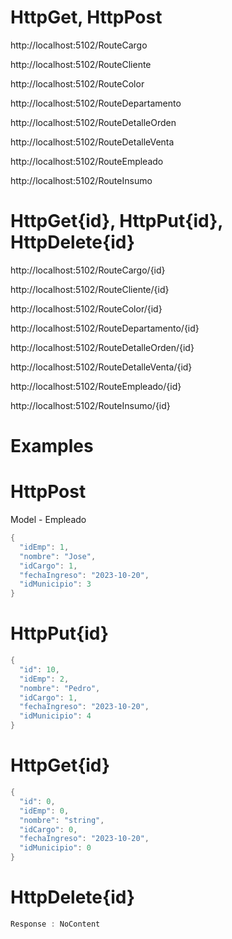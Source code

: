# HttpGet, HttpPost

http://localhost:5102/RouteCargo

http://localhost:5102/RouteCliente

http://localhost:5102/RouteColor

http://localhost:5102/RouteDepartamento

http://localhost:5102/RouteDetalleOrden

http://localhost:5102/RouteDetalleVenta

http://localhost:5102/RouteEmpleado

http://localhost:5102/RouteInsumo



# HttpGet{id}, HttpPut{id}, HttpDelete{id}

http://localhost:5102/RouteCargo/{id}

http://localhost:5102/RouteCliente/{id}

http://localhost:5102/RouteColor/{id}

http://localhost:5102/RouteDepartamento/{id}

http://localhost:5102/RouteDetalleOrden/{id}

http://localhost:5102/RouteDetalleVenta/{id}

http://localhost:5102/RouteEmpleado/{id}

http://localhost:5102/RouteInsumo/{id}





# Examples

# HttpPost

Model - Empleado

```csharp
{
  "idEmp": 1,
  "nombre": "Jose",
  "idCargo": 1,
  "fechaIngreso": "2023-10-20",
  "idMunicipio": 3
}
```

# HttpPut{id}

```csharp
{
  "id": 10,
  "idEmp": 2,
  "nombre": "Pedro",
  "idCargo": 1,
  "fechaIngreso": "2023-10-20",
  "idMunicipio": 4
}
```

# HttpGet{id}

```csharp
{
  "id": 0,
  "idEmp": 0,
  "nombre": "string",
  "idCargo": 0,
  "fechaIngreso": "2023-10-20",
  "idMunicipio": 0
}
```

# HttpDelete{id}

```csharp
Response : NoContent
```
